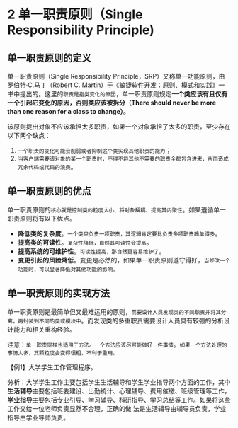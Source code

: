 # 2 单一职责原则（Single Responsibility Principle)

## 单一职责原则的定义

单一职责原则（Single Responsibility Principle，SRP）又称单一功能原则，由罗伯特·C.马丁（Robert C. Martin）于《敏捷软件开发：原则、模式和实践》一书中提出的。这里的`职责是指类变化的原因`，单一职责原则规定**一个类应该有且仅有一个引起它变化的原因，否则类应该被拆分（There should never be more than one reason for a class to change）**。

该原则提出对象不应该承担太多职责，如果一个对象承担了太多的职责，至少存在以下两个缺点：

1. `一个职责的变化可能会削弱或者抑制这个类实现其他职责的能力`；
2. `当客户端需要该对象的某一个职责时，不得不将其他不需要的职责全都包含进来，从而造成冗余代码或代码的浪费`。

## 单一职责原则的优点

单一职责原则的`核心就是控制类的粒度大小、将对象解耦、提高其内聚性`。如果遵循单一职责原则将有以下优点。

- **降低类的复杂度**。`一个类只负责一项职责，其逻辑肯定要比负责多项职责简单得多`。
- **提高类的可读性**。`复杂性降低，自然其可读性会提高`。
- **提高系统的可维护性**。`可读性提高，那自然更容易维护了`。
- **变更引起的风险降低**。变更是必然的，如果单一职责原则遵守得好，`当修改一个功能时，可以显著降低对其他功能的影响`。

## 单一职责原则的实现方法

单一职责原则是最简单但又最难运用的原则，`需要设计人员发现类的不同职责并将其分离，再封装到不同的类或模块中`。而发现类的多重职责需要设计人员具有较强的分析设计能力和相关重构经验。



注意：`单一职责同样也适用于方法。一个方法应该尽可能做好一件事情`。`如果一个方法处理的事情太多，其颗粒度会变得很粗，不利于重用。`



【例1】大学学生工作管理程序。

分析：大学学生工作主要包括学生生活辅导和学生学业指导两个方面的工作，其中**生活辅导**主要包括班委建设、出勤统计、心理辅导、费用催缴、班级管理等工作，**学业指导**主要包括专业引导、学习辅导、科研指导、学习总结等工作。如果将这些工作交给一位老师负责显然不合理，正确的做 法是生活辅导由辅导员负责，学业指导由学业导师负责。